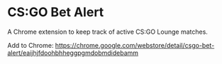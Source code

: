 CS:GO Bet Alert
===============

A Chrome extension to keep track of active CS:GO Lounge matches.

Add to Chrome: https://chrome.google.com/webstore/detail/csgo-bet-alert/eaijhjfdoohbhheggpgmdobmdidebamm
